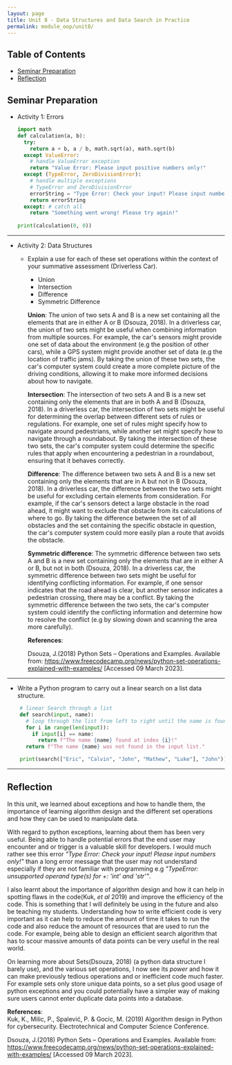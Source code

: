 ```yaml
---
layout: page
title: Unit 8 - Data Structures and Data Search in Practice
permalink: module_oop/unit8/
---
```


## Table of Contents
- [Seminar Preparation](#seminar-preparation)
- [Reflection](#reflection)


## Seminar Preparation
- Activity 1: Errors
  ```py
  import math
  def calculation(a, b):
    try:
      return a + b, a / b, math.sqrt(a), math.sqrt(b)
    except ValueError:
      # handle ValueError exception
      return "Value Error: Please input positive numbers only!"
    except (TypeError, ZeroDivisionError):
      # handle multiple exceptions
      # TypeError and ZeroDivisionError
      errorString = "Type Error: Check your input! Please input numbers only! \nZero Division Error: You cannot divide by zero! Please input a different number!"
      return errorString
    except: # catch all
      return "Something went wrong! Please try again!"
    
  print(calculation(0, 0))
  ```

--- 

- Activity 2: Data Structures 
  - Explain a use for each of these set operations within the context of your summative assessment (Driverless Car).
      - Union
      - Intersection
      - Difference
      - Symmetric Difference

      **Union**: The union of two sets A and B is a new set containing all the elements that are in either A or B (Dsouza, 2018). In a driverless car, the union of two sets might be useful when combining information from multiple sources. For example, the car's sensors might provide one set of data about the environment (e.g the position of other cars), while a GPS system might provide another set of data (e.g the location of traffic jams). By taking the union of these two sets, the car's computer system could create a more complete picture of the driving conditions, allowing it to make more informed decisions about how to navigate.

      **Intersection**: The intersection of two sets A and B is a new set containing only the elements that are in both A and B (Dsouza, 2018). In a driverless car, the intersection of two sets might be useful for determining the overlap between different sets of rules or regulations. For example, one set of rules might specify how to navigate around pedestrians, while another set might specify how to navigate through a roundabout. By taking the intersection of these two sets, the car's computer system could determine the specific rules that apply when encountering a pedestrian in a roundabout, ensuring that it behaves correctly.

      **Difference**: The difference between two sets A and B is a new set containing only the elements that are in A but not in B (Dsouza, 2018). In a driverless car, the difference between the two sets might be useful for excluding certain elements from consideration. For example, if the car's sensors detect a large obstacle in the road ahead, it might want to exclude that obstacle from its calculations of where to go. By taking the difference between the set of all obstacles and the set containing the specific obstacle in question, the car's computer system could more easily plan a route that avoids the obstacle.

      **Symmetric difference**: The symmetric difference between two sets A and B is a new set containing only the elements that are in either A or B, but not in both (Dsouza, 2018). In a driverless car, the symmetric difference between two sets might be useful for identifying conflicting information. For example, if one sensor indicates that the road ahead is clear, but another sensor indicates a pedestrian crossing, there may be a conflict. By taking the symmetric difference between the two sets, the car's computer system could identify the conflicting information and determine how to resolve the conflict (e.g by slowing down and scanning the area more carefully).

      **References**:

      Dsouza, J.(2018) Python Sets – Operations and Examples. Available from: https://www.freecodecamp.org/news/python-set-operations-explained-with-examples/ [Accessed 09 March 2023].

---

  - Write a Python program to carry out a linear search on a list data structure.  
  ```python
      # linear Search through a list
      def search(input, name):
        # loop through the list from left to right until the name is found
        for i in range(len(input)):
          if input[i] == name:
            return f"The name {name} found at index {i}!"
        return f"The name {name} was not found in the input list."

      print(search(["Eric", "Calvin", "John", "Mathew", "Luke"], "John"))
  ```
---

## Reflection
In this unit, we learned about exceptions and how to handle them, the importance of learning algorithm design and the different set operations and how they can be used to manipulate data.

With regard to python exceptions, learning about them has been very useful. Being able to handle potential errors that the end user may encounter and or trigger is a valuable skill for developers. I would much rather see this error *"Type Error: Check your input! Please input numbers only!"* than a long error message that the user may not understand especially if they are not familiar with programming e.g *"TypeError: unsupported operand type(s) for +: 'int' and 'str'"*.

I also learnt about the importance of algorithm design and how it can help in spotting flaws in the code(Kuk, *et al* 2019) and improve the efficiency of the code. This is something that I will definitely be using in the future and also be teaching my students. Understanding how to write efficient code is very important as it can help to reduce the amount of time it takes to run the code and also reduce the amount of resources that are used to run the code. For example, being able to design an efficient search algorithm that has to scour massive amounts of data points can be very useful in the real world.

On learning more about Sets(Dsouza, 2018) (a python data structure I barely use), and the various set operations, I now see its *power* and how it can make previously tedious operations and or inefficient code much faster. For example sets only store unique data points, so a set plus good usage of python exceptions and you could potentially have a simpler way of making sure users cannot enter duplicate data points into a database.

**References**:  
Kuk, K., Milic, P., Spalević, P. & Gocic, M. (2019) Algorithm design in Python for cybersecurity. Electrotechnical and Computer Science Conference. 

Dsouza, J.(2018) Python Sets – Operations and Examples. Available from: https://www.freecodecamp.org/news/python-set-operations-explained-with-examples/ [Accessed 09 March 2023].